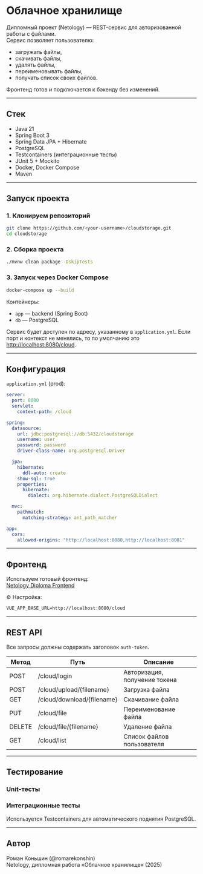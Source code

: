 # Облачное хранилище

Дипломный проект (Netology) — REST-сервис для авторизованной работы с файлами.\
Сервис позволяет пользователю:

- загружать файлы,
- скачивать файлы,
- удалять файлы,
- переименовывать файлы,
- получать список своих файлов.

Фронтенд готов и подключается к бэкенду без изменений.

---

## Стек

- Java 21
- Spring Boot 3
- Spring Data JPA + Hibernate
- PostgreSQL
- Testcontainers (интеграционные тесты)
- JUnit 5 + Mockito
- Docker, Docker Compose
- Maven

---

## Запуск проекта

### 1. Клонируем репозиторий

```bash
git clone https://github.com/<your-username>/cloudstorage.git
cd cloudstorage
```

### 2. Сборка проекта

```bash
./mvnw clean package -DskipTests
```

### 3. Запуск через Docker Compose

```bash
docker-compose up --build
```

Контейнеры:

- `app` — backend (Spring Boot)
- `db` — PostgreSQL

Сервис будет доступен по адресу, указанному в `application.yml`. Если порт и контекст не менялись, то по умолчанию это [http://localhost:8080/cloud](http://localhost:8080/cloud).

---

## Конфигурация

`application.yml` (prod):

```yaml
server:
  port: 8080
  servlet:
    context-path: /cloud

spring:
  datasource:
    url: jdbc:postgresql://db:5432/cloudstorage
    username: user
    password: password
    driver-class-name: org.postgresql.Driver

  jpa:
    hibernate:
      ddl-auto: create
    show-sql: true
    properties:
      hibernate:
        dialect: org.hibernate.dialect.PostgreSQLDialect

  mvc:
    pathmatch:
      matching-strategy: ant_path_matcher

app:
  cors:
    allowed-origins: "http://localhost:8080,http://localhost:8081"
```

---

## Фронтенд

Используем готовый фронтенд:\
[Netology Diploma Frontend](https://github.com/netology-code/jd-homeworks/tree/master/diploma/netology-diplom-frontend)

⚙️ Настройка:

```env
VUE_APP_BASE_URL=http://localhost:8080/cloud
```

---

## REST API

Все запросы должны содержать заголовок `auth-token`.

| Метод  | Путь                       | Описание                      |
| ------ | -------------------------- | ----------------------------- |
| POST   | /cloud/login               | Авторизация, получение токена |
| POST   | /cloud/upload/{filename}   | Загрузка файла                |
| GET    | /cloud/download/{filename} | Скачивание файла              |
| PUT    | /cloud/file                | Переименование файла          |
| DELETE | /cloud/file/{filename}     | Удаление файла                |
| GET    | /cloud/list                | Список файлов пользователя    |

---

## Тестирование

### Unit-тесты

### Интеграционные тесты

Используется Testcontainers для автоматического поднятия PostgreSQL.

---

## Автор

Роман Коньшин (@romarekonshin)\
Netology, дипломная работа «Облачное хранилище» (2025)

